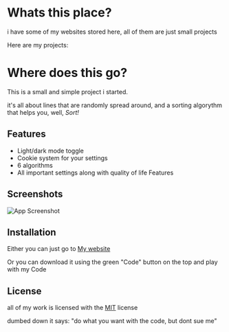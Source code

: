 # Whats this place?

i have some of my websites stored here, all of them are just small projects

Here are my projects:

# Where does this go?

This is a small and simple project i started. 

it's all about lines that are randomly spread around, and a sorting algorythm that helps you, well, _Sort!_


## Features

- Light/dark mode toggle
- Cookie system for your settings
- 6 algorithms
- All important settings along with quality of life Features


## Screenshots

![App Screenshot](https://i.ibb.co/7j81yZh/Screenshot-from-2024-10-23-20-37-03.png)


## Installation

Either you can just go to [My website](https://Smurfer420.github.io)

Or you can download it using the green "Code" button on the top and play with my Code
## License

all of my work is licensed with the [MIT](https://choosealicense.com/licenses/mit/) license

dumbed down it says: "do what you want with the code, but dont sue me"
